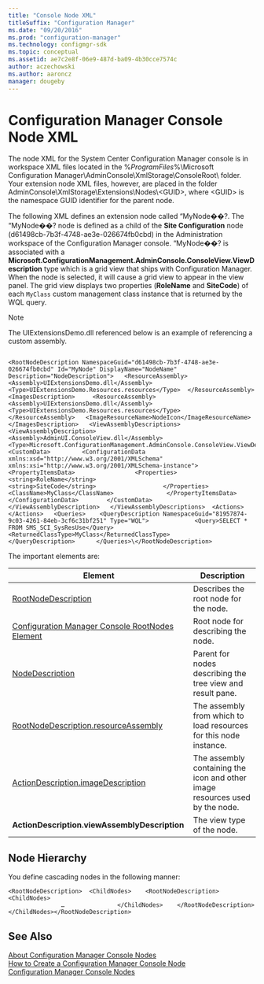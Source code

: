 ```yaml
---
title: "Console Node XML"
titleSuffix: "Configuration Manager"
ms.date: "09/20/2016"
ms.prod: "configuration-manager"
ms.technology: configmgr-sdk
ms.topic: conceptual
ms.assetid: ae7c2e8f-06e9-487d-ba09-4b30cce7574c
author: aczechowski
ms.author: aaroncz
manager: dougeby
---
```

# Configuration Manager Console Node XML
The node XML for the System Center Configuration Manager console is in workspace XML files located in the %*ProgramFiles*%\Microsoft Configuration Manager\AdminConsole\XmlStorage\ConsoleRoot\ folder. Your extension node XML files, however, are placed in the folder AdminConsole\XmlStorage\Extensions\Nodes\\<GUID\>, where \<GUID> is the namespace GUID identifier for the parent node.  

 The following XML defines an extension node called “MyNode��?. The “MyNode��? node is defined as a child of the **Site Configuration** node (d61498cb-7b3f-4748-ae3e-026674fb0cbd) in the Administration workspace of the Configuration Manager console. “MyNode��? is associated with a **Microsoft.ConfigurationManagement.AdminConsole.ConsoleView.ViewDescription** type which is a grid view that ships with Configuration Manager. When the node is selected, it will cause a grid view to appear in the view panel. The grid view displays two properties (**RoleName** and **SiteCode**) of each `MyClass` custom management class instance that is returned by the WQL query.  

> [!NOTE]
>  The UIExtensionsDemo.dll referenced below is an example of referencing a custom assembly.  

```  

<RootNodeDescription NamespaceGuid="d61498cb-7b3f-4748-ae3e-026674fb0cbd" Id="MyNode" DisplayName="NodeName" Description="NodeDescription">   <ResourceAssembly>     <Assembly>UIExtensionsDemo.dll</Assembly>      <Type>UIExtensionsDemo.Resources.resources</Type>  </ResourceAssembly>  <ImagesDescription>     <ResourceAssembly>        <Assembly>UIExtensionsDemo.dll</Assembly>         <Type>UIExtensionsDemo.Resources.resources</Type>      </ResourceAssembly>   <ImageResourceName>NodeIcon</ImageResourceName>  </ImagesDescription>   <ViewAssemblyDescriptions>     <ViewAssemblyDescription>       <Assembly>AdminUI.ConsoleView.dll</Assembly>      <Type>Microsoft.ConfigurationManagement.AdminConsole.ConsoleView.ViewDescription</Type>      <CustomData>         <ConfigurationData xmlns:xsd="http://www.w3.org/2001/XMLSchema" xmlns:xsi="http://www.w3.org/2001/XMLSchema-instance">          <PropertyItemsData>                 <Properties>                      <string>RoleName</string>                      <string>SiteCode</string>                   </Properties>                     <ClassName>MyClass</ClassName>               </PropertyItemsData>           </ConfigurationData>        </CustomData>     </ViewAssemblyDescription>   </ViewAssemblyDescriptions>  <Actions>  </Actions>   <Queries>    <QueryDescription NamespaceGuid="81957874-9c03-4261-84eb-3cf6c31bf251" Type="WQL">             <Query>SELECT * FROM SMS_SCI_SysResUse</Query>                  <ReturnedClassType>MyClass</ReturnedClassType>        </QueryDescription>      </Queries>\</RootNodeDescription>  
```  

 The important elements are:  

|Element|Description|  
|-------------|-----------------|  
|[RootNodeDescription](https://msdn.microsoft.com/library/microsoft.configurationmanagement.adminconsole.schema.rootnodedescription.aspx)|Describes the root node for the node.|  
|[Configuration Manager Console RootNodes Element](../../../../develop/core/servers/console/console-rootnodes-element.md)|Root node for describing the node.|  
|[NodeDescription](https://msdn.microsoft.com/library/microsoft.configurationmanagement.adminconsole.schema.nodedescription.aspx)|Parent for nodes describing the tree view and result pane.|  
|[RootNodeDescription.resourceAssembly](https://msdn.microsoft.com/library/microsoft.configurationmanagement.adminconsole.schema.rootnodedescription.resourceassembly.aspx)|The assembly from which to load resources for this node instance.|  
|[ActionDescription.imageDescription](https://msdn.microsoft.com/library/microsoft.configurationmanagement.adminconsole.schema.actiondescription.imagedescription.aspx)|The assembly containing the icon and other image resources used by the node.|  
|**ActionDescription.viewAssemblyDescription**|The view type of the node.|  

## Node Hierarchy  
 You define cascading nodes in the following manner:  

```  
<RootNodeDescription>  <ChildNodes>    <RootNodeDescription>         <ChildNodes>  
               …               </ChildNodes>    </RootNodeDescription>  </ChildNodes></RootNodeDescription>  
```  

## See Also  
 [About Configuration Manager Console Nodes](../../../../develop/core/servers/console/about-configuration-manager-console-nodes.md)   
 [How to Create a Configuration Manager Console Node](../../../../develop/core/servers/console/how-to-create-a-configuration-manager-console-node.md)   
 [Configuration Manager Console Nodes](../../../../develop/core/servers/console/console-nodes.md)
